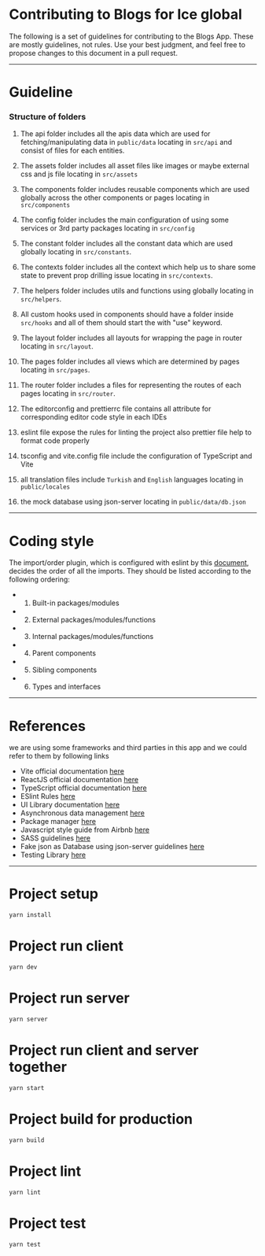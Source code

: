 # Contributing to Blogs for Ice global

The following is a set of guidelines for contributing to the Blogs App.
These are mostly guidelines, not rules. Use your best judgment, and feel free to propose changes to this document in a pull request.

---

# Guideline

### Structure of folders

1.  The api folder includes all the apis data which are used for fetching/manipulating data in `public/data` locating in `src/api` and consist of files for each entities.

2.  The assets folder includes all asset files like images or maybe external css and js file locating in `src/assets`

3.  The components folder includes reusable components which are used globally across the other components or pages locating in `src/components`

4.  The config folder includes the main configuration of using some services or 3rd party packages locating in `src/config`

5.  The constant folder includes all the constant data which are used globally locating in `src/constants`.

6.  The contexts folder includes all the context which help us to share some state to prevent prop drilling issue locating in `src/contexts`.

7.  The helpers folder includes utils and functions using globally locating in `src/helpers`.

8.  All custom hooks used in components should have a folder inside `src/hooks` and all of them should start the with "use" keyword.

9.  The layout folder includes all layouts for wrapping the page in router locating in `src/layout`.

10. The pages folder includes all views which are determined by pages locating in `src/pages`.

11. The router folder includes a files for representing the routes of each pages locating in `src/router`.

12. The editorconfig and prettierrc file contains all attribute for corresponding editor code style in each IDEs

13. eslint file expose the rules for linting the project also prettier file help to format code properly

14. tsconfig and vite.config file include the configuration of TypeScript and Vite

15. all translation files include `Turkish` and `English` languages locating in `public/locales`

16. the mock database using json-server locating in `public/data/db.json`

---

# Coding style

The import/order plugin, which is configured with eslint by this [document](https://github.com/import-js/eslint-plugin-import), decides the order of all the imports. They should be listed according to the following ordering:

- 1.  Built-in packages/modules
- 2.  External packages/modules/functions
- 3.  Internal packages/modules/functions
- 4.  Parent components
- 5.  Sibling components
- 6.  Types and interfaces

---

# References

we are using some frameworks and third parties in this app and we could refer to them by following links

- Vite official documentation [here](https://vitejs.dev/)
- ReactJS official documentation [here](https://reactjs.org/)
- TypeScript official documentation [here](https://www.typescriptlang.org/)
- ESlint Rules [here](https://eslint.org/docs/latest/rules)
- UI Library documentation [here](https://mui.com/)
- Asynchronous data management [here](https://tanstack.com/query/v4/docs/overview)
- Package manager [here](https://yarnpkg.com/)
- Javascript style guide from Airbnb [here](https://github.com/airbnb/javascript)
- SASS guidelines [here](https://sass-guidelin.es/#architecture)
- Fake json as Database using json-server guidelines [here](https://github.com/typicode/json-server)
- Testing Library [here](https://testing-library.com/)

---

# Project setup

```
yarn install
```

# Project run client

```
yarn dev
```

# Project run server

```
yarn server
```

# Project run client and server together

```
yarn start
```

# Project build for production

```
yarn build
```

# Project lint

```
yarn lint
```

# Project test

```
yarn test
```
